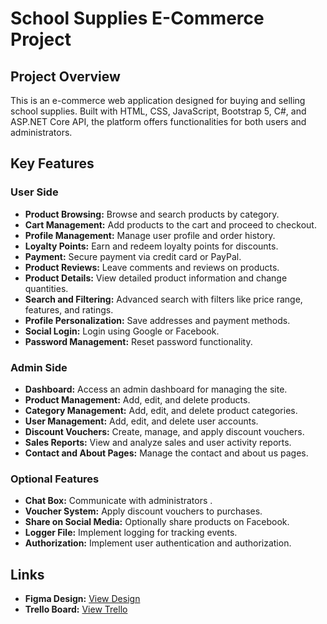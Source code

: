 # School Supplies E-Commerce Project

## Project Overview

This is an e-commerce web application designed for buying and selling school supplies. Built with HTML, CSS, JavaScript, Bootstrap 5, C#, and ASP.NET Core API, the platform offers functionalities for both users and administrators.

## Key Features

### User Side

- **Product Browsing:** Browse and search products by category.
- **Cart Management:** Add products to the cart and proceed to checkout.
- **Profile Management:** Manage user profile and order history.
- **Loyalty Points:** Earn and redeem loyalty points for discounts.
- **Payment:** Secure payment via credit card or PayPal.
- **Product Reviews:** Leave comments and reviews on products.
- **Product Details:** View detailed product information and change quantities.
- **Search and Filtering:** Advanced search with filters like price range, features, and ratings.
- **Profile Personalization:** Save addresses and payment methods.
- **Social Login:** Login using Google or Facebook.
- **Password Management:** Reset password functionality.

### Admin Side

- **Dashboard:** Access an admin dashboard for managing the site.
- **Product Management:** Add, edit, and delete products.
- **Category Management:** Add, edit, and delete product categories.
- **User Management:** Add, edit, and delete user accounts.
- **Discount Vouchers:** Create, manage, and apply discount vouchers.
- **Sales Reports:** View and analyze sales and user activity reports.
- **Contact and About Pages:** Manage the contact and about us pages.

### Optional Features

- **Chat Box:** Communicate with administrators .
- **Voucher System:** Apply discount vouchers to purchases.
- **Share on Social Media:** Optionally share products on Facebook.
- **Logger File:** Implement logging for tracking events.
- **Authorization:** Implement user authentication and authorization.

## Links

- **Figma Design:** [View Design](https://www.figma.com/design/U4ZipdWIzQrOUfKfxgmmSr/Untitled?node-id=0-1&node-type=CANVAS&t=mwpIQ4cErcAfWogZ-0)
- **Trello Board:** [View Trello](https://trello.com/b/JCC7G8MY/ecommerce-project-group6)
